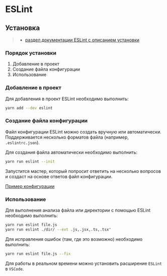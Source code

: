 # ESLint

## Установка

> - [раздел документации ESLint с описанием установки](https://eslint.org/docs/user-guide/getting-started)

### Порядок установки

1) Добавление в проект
2) Создание файла конфигурации
3) Использование

### Добавление в проект

Для добавления в проект ESLint необходимо выполнить:

```sh
yarn add --dev eslint
```

### Создание файла конфигурации

Файл конфигурации ESLint можно создать вручную или автоматически. Поддерживается несколько форматов файла (например, `.eslintrc.json`).

Для создания файла автоматически необходимо выполнить:

```sh
yarn run eslint --init
```

Запустится мастер, который попросит ответить на несколько вопросов и создаст на основе ответов файл конфигурации.

[Пример конфигурации](configuration.md)

### Использование

Для выполнения анализа файла или директории с помощью ESLint необходимо выполнить:

```sh
yarn run eslint file.js
yarn run eslint ./dir/ --ext .js,.jsx,.ts,.tsx"
```

Для исправления ошибок (там, где это возможно) необходимо выполнить:

```sh
yarn run eslint file.js --fix
```

Для работы в реальном времени можно установить расширение `ESLint` в `VSCode`.
